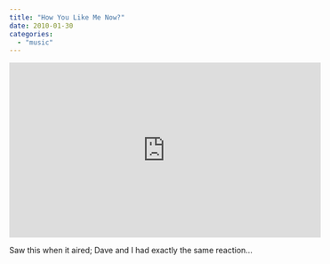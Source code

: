 ```yaml
---
title: "How You Like Me Now?"
date: 2010-01-30
categories: 
  - "music"
---
```


<iframe width="560" height="315" src="https://www.youtube.com/embed/rQKsKbXN1A4" frameborder="0" allowfullscreen></iframe>

Saw this when it aired; Dave and I had exactly the same reaction...

